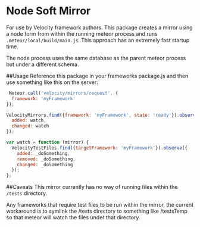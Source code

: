 Node Soft Mirror
================

For use by Velocity framework authors. This package creates a mirror using a node form from within
the running meteor process and runs `.meteor/local/build/main.js`. This approach has an extremely
fast startup time.

The node process uses the same database as the parent meteor process but under a different
schema.

##Usage
Reference this package in your frameworks package.js and then use something like this on the server:

```javascript
 Meteor.call('velocity/mirrors/request', {
  framework: 'myFramework'
});

VelocityMirrors.find({framework: 'myFramework', state: 'ready'}).observe({
  added: watch,
  changed: watch
});

var watch = function (mirror) {
  VelocityTestFiles.find({targetFramework: 'myFramework'}).observe({
    added: _doSomething,
    removed: _doSomething,
    changed: _doSomething
  });
};
```

##Caveats
This mirror currently has no way of running files within the `/tests` directory.

Any frameworks that require test files to be run within the mirror, the current workaround is to
symlink the /tests directory to something like /testsTemp so that meteor will watch the files
under that directory.
